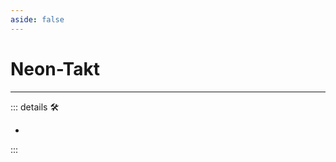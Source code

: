 ```yaml
---
aside: false
---
```

# Neon-Takt

---

<!-- =================================================== -->
<!-- =================================================== -->
<!-- =================================================== -->
<!-- =================================================== -->
<!-- =================================================== -->
::: details 🛠

-

:::
